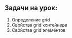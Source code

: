 ## Задачи на урок:

1. Определение grid
2. Свойства grid контейнера
3. Свойства grid элементов










